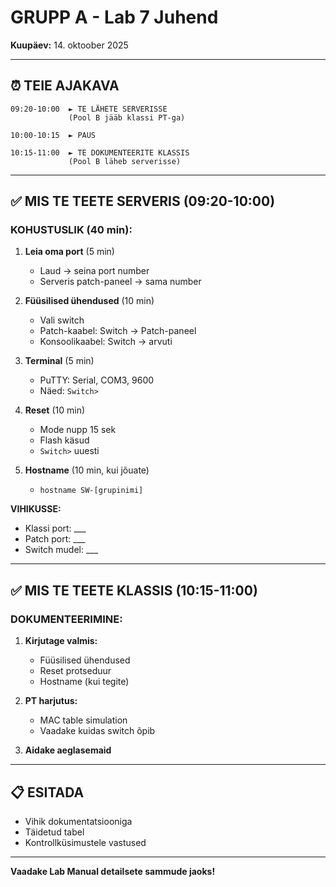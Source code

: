 # GRUPP A - Lab 7 Juhend

**Kuupäev:** 14. oktoober 2025

---

## ⏰ TEIE AJAKAVA

```
09:20-10:00  ► TE LÄHETE SERVERISSE
             (Pool B jääb klassi PT-ga)

10:00-10:15  ► PAUS

10:15-11:00  ► TE DOKUMENTEERITE KLASSIS
             (Pool B läheb serverisse)
```

---

## ✅ MIS TE TEETE SERVERIS (09:20-10:00)

### KOHUSTUSLIK (40 min):

1. **Leia oma port** (5 min)
   - Laud → seina port number
   - Serveris patch-paneel → sama number

2. **Füüsilised ühendused** (10 min)
   - Vali switch
   - Patch-kaabel: Switch → Patch-paneel
   - Konsoolikaabel: Switch → arvuti

3. **Terminal** (5 min)
   - PuTTY: Serial, COM3, 9600
   - Näed: `Switch>`

4. **Reset** (10 min)
   - Mode nupp 15 sek
   - Flash käsud
   - `Switch>` uuesti

5. **Hostname** (10 min, kui jõuate)
   - `hostname SW-[grupinimi]`

**VIHIKUSSE:**
- Klassi port: ___
- Patch port: ___
- Switch mudel: ___

---

## ✅ MIS TE TEETE KLASSIS (10:15-11:00)

### DOKUMENTEERIMINE:

1. **Kirjutage valmis:**
   - Füüsilised ühendused
   - Reset protseduur
   - Hostname (kui tegite)

2. **PT harjutus:**
   - MAC table simulation
   - Vaadake kuidas switch õpib

3. **Aidake aeglasemaid**

---

## 📋 ESITADA

- Vihik dokumentatsiooniga
- Täidetud tabel
- Kontrollküsimustele vastused

---

**Vaadake Lab Manual detailsete sammude jaoks!**
